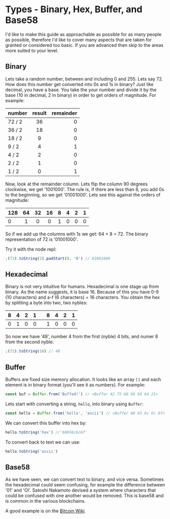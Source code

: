 # Types - Binary, Hex, Buffer, and Base58

I'd like to make this guide as approachable as possible for as many people as possible, therefore I'd like to cover many aspects that are taken for granted or considered too basic. If you are advanced then skip to the areas more suited to your level.

## Binary

Lets take a random number, between and including 0 and 255. Lets say 72. How does this number get converted into 0s and 1s in binary? Just like decimal, you have a base. You take the your number and divide it by the base (10 in decimal, 2 in binary) in order to get orders of magnitude. For example:

| number | result | remainder |
| ------ | :----: | --------: |
| 72 / 2 |   36   |         0 |
| 36 / 2 |   18   |         0 |
| 18 / 2 |   9    |         0 |
| 9 / 2  |   4    |         1 |
| 4 / 2  |   2    |         0 |
| 2 / 2  |   1    |         0 |
| 1 / 2  |   0    |         1 |

Now, look at the remainder column. Lets flip the column 90 degrees clockwise, we get '1001000'. The rule is, if there are less than 8, you add 0s to the beginning, so we get '01001000'. Lets see this against the orders of magnitude:

| 128 | 64  | 32  | 16  |  8  |  4  |  2  |   1 |
| --- | :-: | :-: | :-: | :-: | :-: | :-: | --: |
| 0   |  1  |  0  |  0  |  1  |  0  |  0  |   0 |

So if we add up the columns with 1s we get: 64 + 8 = 72. The binary representation of 72 is '01001000'.

Try it with the node repl:

```js
;(72).toString(2).padStart(8, '0') // 01001000
```

## Hexadecimal

Binary is not very intuitive for humans. Hexadecimal is one stage up from binary. As the name suggests, it is base 16. Because of this you have 0-9 (10 characters) and a-f (6 characters) = 16 characters. You obtain the hex by splitting a byte into two, two nybles:

| 8   |  4  |  2  |  1  |     |  8  |  4  |  2  |   1 |
| --- | :-: | :-: | :-: | :-: | :-: | :-: | :-: | --: |
| 0   |  1  |  0  |  0  |     |  1  |  0  |  0  |   0 |

So now we have '48', number 4 from the first (nyble) 4 bits, and numer 8 from the second nyble.

```js
;(72).toString(16) // 48
```

## Buffer

Buffers are fixed size memory allocation. It looks like an array `[]` and each element is in binary format (you'll see it as numbers). For example:

```js
const buf = Buffer.from('Buffed!') // <Buffer 42 75 66 66 65 64 21>
```

Lets start with converting a string, `hello`, into binary using `Buffer`:

```js
const hello = Buffer.from('hello', 'ascii') // <Buffer 68 65 6c 6c 6f>
```

We can convert this buffer into hex by:

```js
hello.toString('hex') //'68656c6c6f'
```

To convert back to text we can use:

```js
hello.toString('ascii')
```

## Base58

As we have seen, we can convert text to binary, and vice versa. Sometimes the hexadecimal could seem confusing, for example the difference between '01' and 'Ol'. Satoshi Nakamoto devised a system where characters that could be confused with one another would be removed. This is base58 and is common in the various blockchains.

A good example is on the [Bitcoin Wiki](https://en.bitcoin.it/wiki/Base58Check_encoding).

